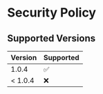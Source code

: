 # Security Policy

## Supported Versions


| Version | Supported          |
| ------- | ------------------ |
| 1.0.4   | :white_check_mark: |
| < 1.0.4 | :x:              |
